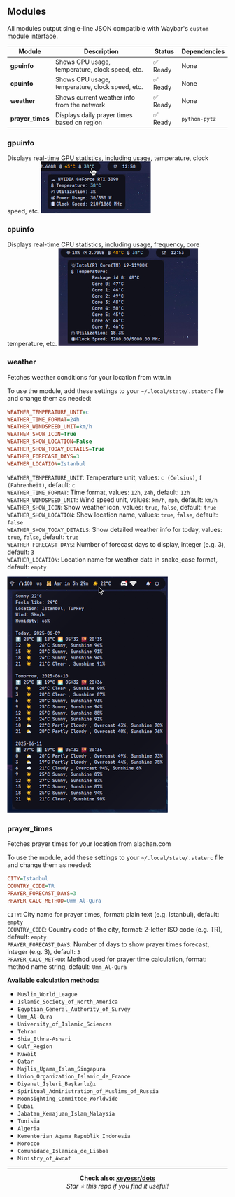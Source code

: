 ## Modules

All modules output single-line JSON compatible with Waybar's `custom` module interface.

| Module            | Description                                              | Status   | Dependencies     |
| ----------------- | -------------------------------------------------------- | -------- | ---------------- |
| **gpuinfo**       | Shows GPU usage, temperature, clock speed, etc.          | ✅ Ready | None             |
| **cpuinfo**       | Shows CPU usage, temperature, clock speed, etc.          | ✅ Ready | None             |
| **weather**       | Shows current weather info from the network              | ✅ Ready | None             |
| **prayer\_times** | Displays daily prayer times based on region              | ✅ Ready | `python-pytz`    |

### gpuinfo
Displays real-time GPU statistics, including usage, temperature, clock speed, etc.
![gpuinfo](screenshots/gpuinfo.png)

### cpuinfo
Displays real-time CPU statistics, including usage, frequency, core temperature, etc.
![cpuinfo](screenshots/cpuinfo.png)

### weather
Fetches weather conditions for your location from wttr.in

To use the module, add these settings to your `~/.local/state/.staterc` file and change them as needed:
```ini
WEATHER_TEMPERATURE_UNIT=c
WEATHER_TIME_FORMAT=24h
WEATHER_WINDSPEED_UNIT=km/h
WEATHER_SHOW_ICON=True
WEATHER_SHOW_LOCATION=False
WEATHER_SHOW_TODAY_DETAILS=True
WEATHER_FORECAST_DAYS=3
WEATHER_LOCATION=Istanbul
```

`WEATHER_TEMPERATURE_UNIT`: Temperature unit, values: `c (Celsius)`, `f (Fahrenheit)`, default: `c`  
`WEATHER_TIME_FORMAT`: Time format, values: `12h`, `24h`, default: `12h`  
`WEATHER_WINDSPEED_UNIT`: Wind speed unit, values: `km/h`, `mph`, default: `km/h`  
`WEATHER_SHOW_ICON`: Show weather icon, values: `true`, `false`, default: `true`  
`WEATHER_SHOW_LOCATION`: Show location name, values: `true`, `false`, default: `false`  
`WEATHER_SHOW_TODAY_DETAILS`: Show detailed weather info for today, values: `true`, `false`, default: `true`  
`WEATHER_FORECAST_DAYS`: Number of forecast days to display, integer (e.g. 3), default: `3`  
`WEATHER_LOCATION`: Location name for weather data in snake_case format, default: `empty`

![weather](screenshots/weather.png)

### prayer_times
Fetches prayer times for your location from aladhan.com

To use the module, add these settings to your `~/.local/state/.staterc` file and change them as needed:
```ini
CITY=Istanbul
COUNTRY_CODE=TR
PRAYER_FORECAST_DAYS=3
PRAYER_CALC_METHOD=Umm_Al-Qura
```

`CITY`: City name for prayer times, format: plain text (e.g. Istanbul), default: `empty`  
`COUNTRY_CODE`: Country code of the city, format: 2-letter ISO code (e.g. TR), default: `empty`  
`PRAYER_FORECAST_DAYS`: Number of days to show prayer times forecast, integer (e.g. 3), default: `3`  
`PRAYER_CALC_METHOD`: Method used for prayer time calculation, format: method name string, default: `Umm_Al-Qura`  

**Available calculation methods:**  
- `Muslim_World_League`  
- `Islamic_Society_of_North_America`  
- `Egyptian_General_Authority_of_Survey`  
- `Umm_Al-Qura`
- `University_of_Islamic_Sciences`  
- `Tehran`  
- `Shia_Ithna-Ashari`  
- `Gulf_Region`  
- `Kuwait`  
- `Qatar`  
- `Majlis_Ugama_Islam_Singapura`  
- `Union_Organization_Islamic_de_France`  
- `Diyanet_İşleri_Başkanlığı`  
- `Spiritual_Administration_of_Muslims_of_Russia`  
- `Moonsighting_Committee_Worldwide`  
- `Dubai`  
- `Jabatan_Kemajuan_Islam_Malaysia`  
- `Tunisia`  
- `Algeria`  
- `Kementerian_Agama_Republik_Indonesia`  
- `Morocco`  
- `Comunidade_Islamica_de_Lisboa`  
- `Ministry_of_Awqaf`

---
<div align="center">
    <strong>Check also: <a href="https://github.com/xeyossr/dots">xeyossr/dots</a></strong><br>
    <em>Star ⭐ this repo if you find it useful!</em>
</div>
